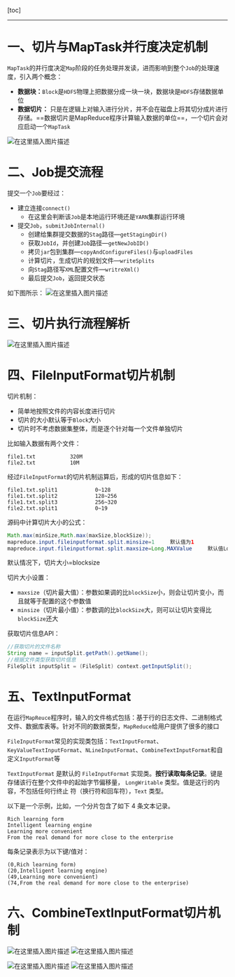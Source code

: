 [toc]

----


# 一、切片与MapTask并行度决定机制
`MapTask`的并行度决定`Map`阶段的任务处理并发读，进而影响到整个`Job`的处理速度，引入两个概念：

- **数据块：**`Block`是`HDFS`物理上把数据分成一块一块，数据块是`HDFS`存储数据单位
- **数据切片：** 只是在逻辑上对输入进行分片，并不会在磁盘上将其切分成片进行存储。==数据切片是MapReduce程序计算输入数据的单位==，一个切片会对应启动一个`MapTask`

![在这里插入图片描述](https://img-blog.csdnimg.cn/20210417194324194.png?x-oss-process=image/watermark,type_ZmFuZ3poZW5naGVpdGk,shadow_10,text_aHR0cHM6Ly9ibG9nLmNzZG4ubmV0L2xlc2lsZXFpbg==,size_16,color_FFFFFF,t_70)

# 二、Job提交流程

提交一个`Job`要经过：

- 建立连接`connect()`
	- 在这里会判断该`Job`是本地运行环境还是`YARN`集群运行环境
- 提交`Job`，`submitJobInternal()`
	- 创建给集群提交数据的`Stag`路径—`getStagingDir()`
	- 获取`JobId`，并创建`Job`路径—`getNewJobID()`
	- 拷贝`jar`包到集群—`copyAndConfigureFiles()`与`uploadFiles`
	- 计算切片，生成切片的规划文件—`writeSplits`
	- 向`Stag`路径写`XML`配置文件—`writreXml()`
	- 最后提交`Job`，返回提交状态

如下图所示：
![在这里插入图片描述](https://img-blog.csdnimg.cn/2021041719511357.png?x-oss-process=image/watermark,type_ZmFuZ3poZW5naGVpdGk,shadow_10,text_aHR0cHM6Ly9ibG9nLmNzZG4ubmV0L2xlc2lsZXFpbg==,size_16,color_FFFFFF,t_70)

# 三、切片执行流程解析
![在这里插入图片描述](https://img-blog.csdnimg.cn/20210417195131576.png?x-oss-process=image/watermark,type_ZmFuZ3poZW5naGVpdGk,shadow_10,text_aHR0cHM6Ly9ibG9nLmNzZG4ubmV0L2xlc2lsZXFpbg==,size_16,color_FFFFFF,t_70)

# 四、FileInputFormat切片机制
切片机制：
- 简单地按照文件的内容长度进行切片
- 切片的大小默认等于`Block`大小
- 切片时不考虑数据集整体，而是逐个针对每一个文件单独切片

比如输入数据有两个文件：
```
file1.txt			320M
file2.txt			10M
```
经过`FileInputFormat`的切片机制运算后，形成的切片信息如下：
```
file1.txt.split1			0~128
file1.txt.split2			128~256
file1.txt.split3			256~320
file2.txt.split1			0~19
```

源码中计算切片大小的公式：

```java
Math.max(minSize,Math.max(maxSize,blockSize));
mapreduce.input.fileinputformat.split.minsize=1		默认值为1
mapreduce.input.fileinputformat.split.maxsize=Long.MAXValue		默认值Long.MAXValue
```
默认情况下，切片大小=blocksize

切片大小设置：
- `maxsize`（切片最大值）：参数如果调的比`blockSize`小，则会让切片变小，而且就等于配置的这个参数值
- `minsize`（切片最小值）：参数调的比`blockSize`大，则可以让切片变得比`blockSize`还大

获取切片信息API：
```java
//获取切片的文件名称
String name = inputSplit.getPath().getName();
//根据文件类型获取切片信息
FileSplit inputSplit = (FileSplit) context.getInputSplit();
```
# 五、TextInputFormat

在运行`MapReuce`程序时，输入的文件格式包括：基于行的日志文件、二进制格式文件、数据库表等。针对不同的数据类型，`MapReduce`给用户提供了很多的接口

`FileInputFormat`常见的实现类包括：`TextInputFormat`、`KeyValueTextInputFormat`、`NLineInputFormat`、`CombineTextInputFormat`和自定义`InputFormat`等


`TextInputFormat` 是默认的 `FileInputFormat` 实现类。**按行读取每条记录**。键是存储该行在整个文件中的起始字节偏移量， `LongWritable` 类型。值是这行的内容，不包括任何行终止 符（换行符和回车符），`Text` 类型。

以下是一个示例，比如，一个分片包含了如下 4 条文本记录。 
```
Rich learning form
Intelligent learning engine 
Learning more convenient
From the real demand for more close to the enterprise 
```
每条记录表示为以下键/值对：
```
(0,Rich learning form)
(20,Intelligent learning engine)
(49,Learning more convenient)
(74,From the real demand for more close to the enterprise)
```
# 六、CombineTextInputFormat切片机制
![在这里插入图片描述](https://img-blog.csdnimg.cn/2021041720132094.png?x-oss-process=image/watermark,type_ZmFuZ3poZW5naGVpdGk,shadow_10,text_aHR0cHM6Ly9ibG9nLmNzZG4ubmV0L2xlc2lsZXFpbg==,size_16,color_FFFFFF,t_70)
![在这里插入图片描述](https://img-blog.csdnimg.cn/20210417201328607.png?x-oss-process=image/watermark,type_ZmFuZ3poZW5naGVpdGk,shadow_10,text_aHR0cHM6Ly9ibG9nLmNzZG4ubmV0L2xlc2lsZXFpbg==,size_16,color_FFFFFF,t_70)

![在这里插入图片描述](https://img-blog.csdnimg.cn/20210417201335860.png?x-oss-process=image/watermark,type_ZmFuZ3poZW5naGVpdGk,shadow_10,text_aHR0cHM6Ly9ibG9nLmNzZG4ubmV0L2xlc2lsZXFpbg==,size_16,color_FFFFFF,t_70)
![在这里插入图片描述](https://img-blog.csdnimg.cn/20210417201345765.png?x-oss-process=image/watermark,type_ZmFuZ3poZW5naGVpdGk,shadow_10,text_aHR0cHM6Ly9ibG9nLmNzZG4ubmV0L2xlc2lsZXFpbg==,size_16,color_FFFFFF,t_70)

